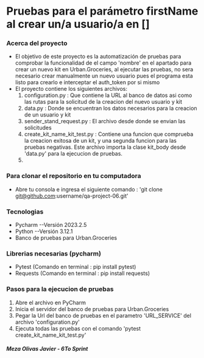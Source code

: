 ﻿# Pruebas para el parámetro firstName al crear un/a usuario/a en []

### Acerca del proyecto

- El objetivo de este proyecto es la automatización de pruebas para comprobar la funcionalidad de el campo 'nombre' en el apartado para crear un nuevo kit en Urban.Groceries, al ejecutar las pruebas, no sera necesario crear manualmente un nuevo usuario pues el programa esta listo para crearlo e interceptar el auth_token por si mismo
- El proyecto contiene los siguientes archivos:
  1. configuration.py : Que contiene la URL al banco de datos asi como las rutas para la solicitud de la creacion del nuevo usuario y kit
  2. data.py : Donde se encuentran los datos necesarios para la creacion de un usuario y kit
  3. sender_stand_request.py : El archivo desde donde se envian las solicitudes
  4. create_kit_name_kit_test.py : Contiene una funcion que comprueba la creacion exitosa de un kit, y una segunda funcion para las pruebas negativas. Este archivo importa la clase kit_body desde 'data.py' para la ejecucion de pruebas.
  5. 
### Para clonar el repositorio en tu computadora

- Abre tu consola e ingresa el siguiente comando : 'git clone git@github.com:username/qa-project-06.git'

### Tecnologias

- Pycharm --Versión 2023.2.5
- Python --Versión 3.12.1
- Banco de pruebas para Urban.Groceries

### Librerias necesarias (pycharm)

- Pytest (Comando en terminal : pip install pytest)
- Requests (Comando en terminal : pip install requests)

### Pasos para la ejecucion de pruebas

1. Abre el archivo en PyCharm
2. Inicia el servidor del banco de pruebas para Urban.Groceries
3. Pegar la Url del banco de pruebas en el parametro 'URL_SERVICE' del archivo 'configuration.py'
4. Ejecuta todas las pruebas con el comando 'pytest create_kit_name_kit_test.py'


##### Meza Olivas Javier - 6To Sprint
